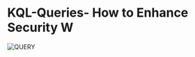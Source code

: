 # KQL-Queries- How to Enhance Security W
















![QUERY](https://user-images.githubusercontent.com/132176058/236953792-738232b0-3a97-418d-8b96-c68322ec0fa4.png)
